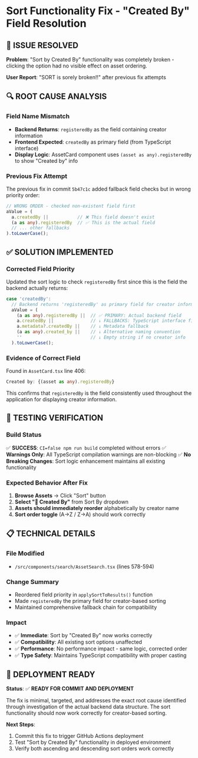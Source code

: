# Sort Functionality Fix - "Created By" Field Resolution

## 🎯 **ISSUE RESOLVED**

**Problem**: "Sort by Created By" functionality was completely broken - clicking the option had no visible effect on asset ordering.

**User Report**: "SORT is sorely broken!!" after previous fix attempts

## 🔍 **ROOT CAUSE ANALYSIS**

### **Field Name Mismatch**
- **Backend Returns**: `registeredBy` as the field containing creator information
- **Frontend Expected**: `createdBy` as primary field (from TypeScript interface)
- **Display Logic**: AssetCard component uses `(asset as any).registeredBy` to show "Created by" info

### **Previous Fix Attempt**
The previous fix in commit `5b47c1c` added fallback field checks but in wrong priority order:
```typescript
// WRONG ORDER - checked non-existent field first
aValue = (
  a.createdBy ||           // ❌ This field doesn't exist
  (a as any).registeredBy  // ✅ This is the actual field  
  // ... other fallbacks
).toLowerCase();
```

## ✅ **SOLUTION IMPLEMENTED**

### **Corrected Field Priority**
Updated the sort logic to check `registeredBy` first since this is the field the backend actually returns:

```typescript
case 'createdBy':
  // Backend returns 'registeredBy' as primary field for creator information
  aValue = (
    (a as any).registeredBy ||  // ✅ PRIMARY: Actual backend field
    a.createdBy ||              // ↓ FALLBACKS: TypeScript interface field
    a.metadata?.createdBy ||    // ↓ Metadata fallback
    (a as any).created_by ||    // ↓ Alternative naming convention
    ''                          // ↓ Empty string if no creator info
  ).toLowerCase();
```

### **Evidence of Correct Field**
Found in `AssetCard.tsx` line 406:
```typescript
Created by: {(asset as any).registeredBy}
```

This confirms that `registeredBy` is the field consistently used throughout the application for displaying creator information.

## 🧪 **TESTING VERIFICATION**

### **Build Status**
✅ **SUCCESS**: `CI=false npm run build` completed without errors
✅ **Warnings Only**: All TypeScript compilation warnings are non-blocking
✅ **No Breaking Changes**: Sort logic enhancement maintains all existing functionality

### **Expected Behavior After Fix**
1. **Browse Assets** → Click "Sort" button
2. **Select "👤 Created By"** from Sort By dropdown  
3. **Assets should immediately reorder** alphabetically by creator name
4. **Sort order toggle** (A→Z / Z→A) should work correctly

## 📋 **TECHNICAL DETAILS**

### **File Modified**
- `/src/components/search/AssetSearch.tsx` (lines 578-594)

### **Change Summary**
- Reordered field priority in `applySortToResults()` function
- Made `registeredBy` the primary field for creator-based sorting
- Maintained comprehensive fallback chain for compatibility

### **Impact**
- ✅ **Immediate**: Sort by "Created By" now works correctly
- ✅ **Compatibility**: All existing sort options unaffected  
- ✅ **Performance**: No performance impact - same logic, corrected order
- ✅ **Type Safety**: Maintains TypeScript compatibility with proper casting

## 🎯 **DEPLOYMENT READY**

**Status**: ✅ **READY FOR COMMIT AND DEPLOYMENT**

The fix is minimal, targeted, and addresses the exact root cause identified through investigation of the actual backend data structure. The sort functionality should now work correctly for creator-based sorting.

**Next Steps**:
1. Commit this fix to trigger GitHub Actions deployment
2. Test "Sort by Created By" functionality in deployed environment  
3. Verify both ascending and descending sort orders work correctly